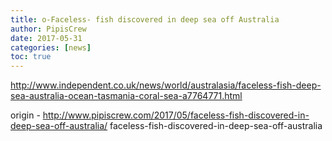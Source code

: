 ```yaml
---
title: o-Faceless- fish discovered in deep sea off Australia
author: PipisCrew
date: 2017-05-31
categories: [news]
toc: true
---
```


http://www.independent.co.uk/news/world/australasia/faceless-fish-deep-sea-australia-ocean-tasmania-coral-sea-a7764771.html

origin - http://www.pipiscrew.com/2017/05/faceless-fish-discovered-in-deep-sea-off-australia/ faceless-fish-discovered-in-deep-sea-off-australia